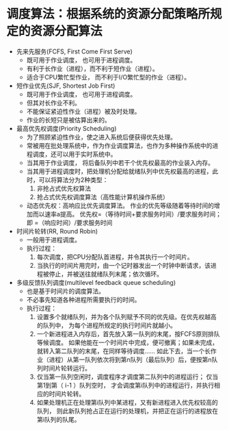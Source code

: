 # 调度算法：根据系统的资源分配策略所规定的资源分配算法
* 先来先服务(FCFS, First Come First Serve)
    + 既可用于作业调度， 也可用于进程调度。
    + 有利于长作业（进程），而不利于短作业（进程）。
    + 适合于CPU繁忙型作业， 而不利于I/O繁忙型的作业（进程）。
* 短作业优先(SJF, Shortest Job First)
    + 既可用于作业调度， 也可用于进程调度。
    + 但其对长作业不利。
    + 不能保证紧迫性作业（进程）被及时处理。
    + 作业的长短只是被估算出来的。
* 最高优先权调度(Priority Scheduling)
    + 为了照顾紧迫性作业，使之进入系统后便获得优先处理。
    + 常被用在批处理系统中，作为作业调度算法，也作为多种操作系统中的进程调度，还可以用于实时系统中。
    + 当其用于作业调度， 将后备队列中若干个优先权最高的作业装入内存。
    + 当其用于进程调度时，把处理机分配给就绪队列中优先权最高的进程，此时，可以将算法分为2种类型：
        1. 非抢占式优先权算法
        2. 抢占式优先权调度算法（高性能计算机操作系统）
    + 动态优先权：高响应比优先调度算法。
        作业的优先等级随着等待时间的增加而以速率a提高。 
        优先权=（等待时间+要求服务时间）/要求服务时间；即 =（响应时间）/要求服务时间
* 时间片轮转(RR, Round Robin)
    + 一般用于进程调度。
    + 执行过程：
        1. 每次调度，把CPU分配队首进程，并令其执行一个时间片。
        2. 当执行的时间片用完时，由一个记时器发出一个时钟中断请求，该进程被停止，并被送往就绪队列末尾；依次循环。
* 多级反馈队列调度(multilevel feedback queue scheduling)
    + 也是基于时间片的调度算法。
    + 不必事先知道各种进程所需要执行的时间。
    + 执行过程：
        1. 设置多个就绪队列，并为各个队列赋予不同的优先级。在优先权越高的队列中， 为每个进程所规定的执行时间片就越小。
        2. 一个新进程进入内存后，首先放入第一队列的末尾，按FCFS原则排队等候调度。 
        如果他能在一个时间片中完成，便可撤离；如果未完成，就转入第二队列的末尾，在同样等待调度…… 
        如此下去，当一个长作业（进程）从第一队列依次将到第n队列（最后队列）后，便按第n队列时间片轮转运行。
        3. 仅当第一队列空闲时，调度程序才调度第二队列中的进程运行；
        仅当第1到第（ i-1 ）队列空时， 才会调度第i队列中的进程运行，并执行相应的时间片轮转。
        4. 如果处理机正在处理第i队列中某进程，又有新进程进入优先权较高的队列， 则此新队列抢占正在运行的处理机，并把正在运行的进程放在第i队列的队尾。